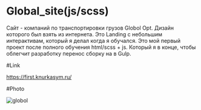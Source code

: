 # Global_site(js/scss)

Сайт - компаний по транспортировки грузов Globol Opt. Дизайн которого был взять из интернета. Это Landing с небольшим интерактивам, который я делал когда я обучался.  Это мой первый проект после полного обучения html/scss + js. Который я в конце, чтобы облегчит разработку перенос сборку на в Gulp. 

#Link

https://first.knurkasym.ru/

#Photo

![globol](https://user-images.githubusercontent.com/111134739/234011626-798ace20-495d-4d34-b453-5736c8096bae.png)
